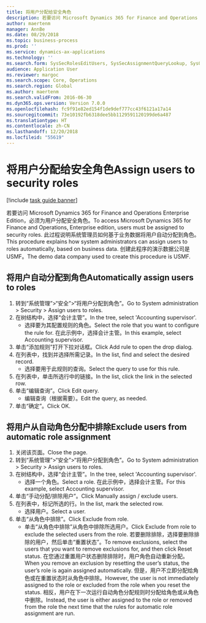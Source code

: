 ```yaml
---
title: 将用户分配给安全角色
description: 若要访问 Microsoft Dynamics 365 for Finance and Operations Enterprise Edition，必须为用户分配安全角色。
author: maertenm
manager: AnnBe
ms.date: 08/29/2018
ms.topic: business-process
ms.prod: ''
ms.service: dynamics-ax-applications
ms.technology: ''
ms.search.form: SysSecRolesEditUsers, SysSecAssignmentQueryLookup, SysQueryForm, SysSecRoleExcludeUsers
audience: Application User
ms.reviewer: margoc
ms.search.scope: Core, Operations
ms.search.region: Global
ms.author: maertenm
ms.search.validFrom: 2016-06-30
ms.dyn365.ops.version: Version 7.0.0
ms.openlocfilehash: fc9f91e82ed154f1de9def777cc43f6121a17a14
ms.sourcegitcommit: 73e10192fb6318dee5bb1129591120199de6a487
ms.translationtype: HT
ms.contentlocale: zh-CN
ms.lasthandoff: 12/20/2018
ms.locfileid: "55619"
---
```

# <a name="assign-users-to-security-roles"></a><span data-ttu-id="eeed7-103">将用户分配给安全角色</span><span class="sxs-lookup"><span data-stu-id="eeed7-103">Assign users to security roles</span></span>

[!include [task guide banner](../../includes/task-guide-banner.md)]

<span data-ttu-id="eeed7-104">若要访问 Microsoft Dynamics 365 for Finance and Operations Enterprise Edition，必须为用户分配安全角色。</span><span class="sxs-lookup"><span data-stu-id="eeed7-104">To access Microsoft Dynamics 365 for Finance and Operations, Enterprise edition, users must be assigned to security roles.</span></span> <span data-ttu-id="eeed7-105">此过程说明系统管理员如何基于业务数据将用户自动分配到角色。</span><span class="sxs-lookup"><span data-stu-id="eeed7-105">This procedure explains how system administrators can assign users to roles automatically, based on business data.</span></span> <span data-ttu-id="eeed7-106">创建此程序的演示数据公司是 USMF。</span><span class="sxs-lookup"><span data-stu-id="eeed7-106">The demo data company used to create this procedure is USMF.</span></span>


## <a name="automatically-assign-users-to-roles"></a><span data-ttu-id="eeed7-107">将用户自动分配到角色</span><span class="sxs-lookup"><span data-stu-id="eeed7-107">Automatically assign users to roles</span></span>
1. <span data-ttu-id="eeed7-108">转到“系统管理”>“安全”>“将用户分配到角色”。</span><span class="sxs-lookup"><span data-stu-id="eeed7-108">Go to System administration > Security > Assign users to roles.</span></span>
2. <span data-ttu-id="eeed7-109">在树结构中，选择“会计主管”。</span><span class="sxs-lookup"><span data-stu-id="eeed7-109">In the tree, select 'Accounting supervisor'.</span></span>
    * <span data-ttu-id="eeed7-110">选择要为其配置规则的角色。</span><span class="sxs-lookup"><span data-stu-id="eeed7-110">Select the role that you want to configure the rule for.</span></span> <span data-ttu-id="eeed7-111">在此示例中，选择会计主管。</span><span class="sxs-lookup"><span data-stu-id="eeed7-111">In this example, select Accounting supervisor.</span></span>  
3. <span data-ttu-id="eeed7-112">单击“添加规则”打开下拉对话框。</span><span class="sxs-lookup"><span data-stu-id="eeed7-112">Click Add rule to open the drop dialog.</span></span>
4. <span data-ttu-id="eeed7-113">在列表中，找到并选择所需记录。</span><span class="sxs-lookup"><span data-stu-id="eeed7-113">In the list, find and select the desired record.</span></span>
    * <span data-ttu-id="eeed7-114">选择要用于此规则的查询。</span><span class="sxs-lookup"><span data-stu-id="eeed7-114">Select the query to use for this rule.</span></span>  
5. <span data-ttu-id="eeed7-115">在列表中，单击所选行中的链接。</span><span class="sxs-lookup"><span data-stu-id="eeed7-115">In the list, click the link in the selected row.</span></span>
6. <span data-ttu-id="eeed7-116">单击“编辑查询”。</span><span class="sxs-lookup"><span data-stu-id="eeed7-116">Click Edit query.</span></span>
    * <span data-ttu-id="eeed7-117">编辑查询（根据需要）。</span><span class="sxs-lookup"><span data-stu-id="eeed7-117">Edit the query, as needed.</span></span>  
7. <span data-ttu-id="eeed7-118">单击“确定”。</span><span class="sxs-lookup"><span data-stu-id="eeed7-118">Click OK.</span></span>

## <a name="exclude-users-from-automatic-role-assignment"></a><span data-ttu-id="eeed7-119">将用户从自动角色分配中排除</span><span class="sxs-lookup"><span data-stu-id="eeed7-119">Exclude users from automatic role assignment</span></span>
1. <span data-ttu-id="eeed7-120">关闭该页面。</span><span class="sxs-lookup"><span data-stu-id="eeed7-120">Close the page.</span></span>
2. <span data-ttu-id="eeed7-121">转到“系统管理”>“安全”>“将用户分配到角色”。</span><span class="sxs-lookup"><span data-stu-id="eeed7-121">Go to System administration > Security > Assign users to roles.</span></span>
3. <span data-ttu-id="eeed7-122">在树结构中，选择“会计主管”。</span><span class="sxs-lookup"><span data-stu-id="eeed7-122">In the tree, select 'Accounting supervisor'.</span></span>
    * <span data-ttu-id="eeed7-123">选择一个角色。</span><span class="sxs-lookup"><span data-stu-id="eeed7-123">Select a role.</span></span> <span data-ttu-id="eeed7-124">在此示例中，选择会计主管。</span><span class="sxs-lookup"><span data-stu-id="eeed7-124">For this example, select Accounting supervisor.</span></span>  
4. <span data-ttu-id="eeed7-125">单击“手动分配/排除用户”。</span><span class="sxs-lookup"><span data-stu-id="eeed7-125">Click Manually assign / exclude users.</span></span>
5. <span data-ttu-id="eeed7-126">在列表中，标记所选的行。</span><span class="sxs-lookup"><span data-stu-id="eeed7-126">In the list, mark the selected row.</span></span>
    * <span data-ttu-id="eeed7-127">选择用户。</span><span class="sxs-lookup"><span data-stu-id="eeed7-127">Select a user.</span></span>  
6. <span data-ttu-id="eeed7-128">单击“从角色中排除”。</span><span class="sxs-lookup"><span data-stu-id="eeed7-128">Click Exclude from role.</span></span>
    * <span data-ttu-id="eeed7-129">单击“从角色中排除”从角色中排除所选用户。</span><span class="sxs-lookup"><span data-stu-id="eeed7-129">Click Exclude from role to exclude the selected users from the role.</span></span> <span data-ttu-id="eeed7-130">若要删除排除，选择要删除排除的用户，然后单击“重置状态”。</span><span class="sxs-lookup"><span data-stu-id="eeed7-130">To remove exclusions, select the users that you want to remove exclusions for, and then click Reset status.</span></span> <span data-ttu-id="eeed7-131">在您通过重置用户状态删除排除时，用户角色自动重新分配。</span><span class="sxs-lookup"><span data-stu-id="eeed7-131">When you remove an exclusion by resetting the user’s status, the user’s role is again assigned automatically.</span></span> <span data-ttu-id="eeed7-132">但是，用户不立即分配给角色或在重置状态时从角色中排除。</span><span class="sxs-lookup"><span data-stu-id="eeed7-132">However, the user is not immediately assigned to the role or excluded from the role when you reset the status.</span></span> <span data-ttu-id="eeed7-133">相反，用户在下一次运行自动角色分配规则时分配给角色或从角色中删除。</span><span class="sxs-lookup"><span data-stu-id="eeed7-133">Instead, the user is either assigned to the role or removed from the role the next time that the rules for automatic role assignment are run.</span></span>  

